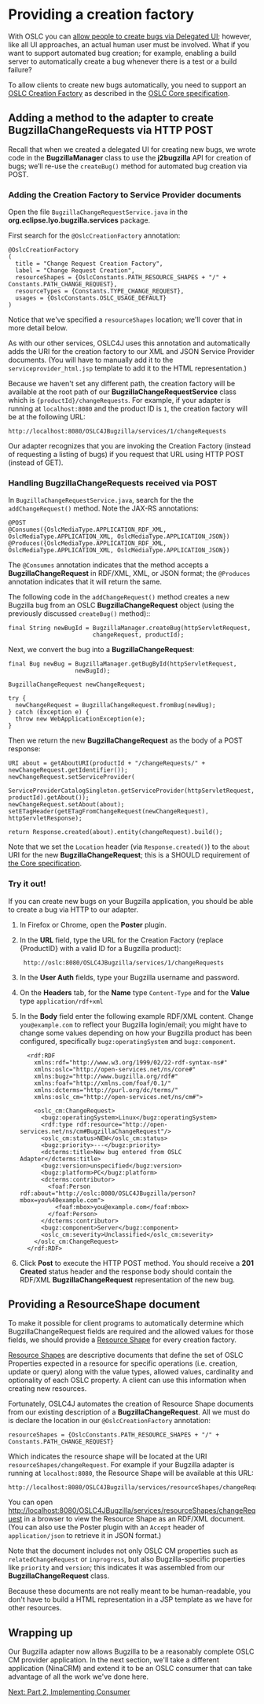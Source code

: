 # Providing a creation factory 

With OSLC you can [allow people to create bugs via Delegated UI](/integrating_products_with_oslc/implementing_an_oslc_provider/1_6_ui_creation/); however, like all UI approaches, an actual human user must be involved. What if you want to support automated bug creation; for example, enabling a build server to automatically create a bug whenever there is a test or a build failure? 

To allow clients to create new bugs automatically, you need to support an [OSLC Creation Factory](https://archive.open-services.net/bin/view/Main/OslcCoreSpecification.html#Creation_Factories) as described in the [OSLC Core specification](https://archive.open-services.net/bin/view/Main/OslcCoreSpecification.html). 



## Adding a method to the adapter to create BugzillaChangeRequests via HTTP POST

Recall that when we created a delegated UI for creating new bugs, we wrote code in the **BugzillaManager** class to use the **j2bugzilla** API for creation of bugs; we’ll re-use the `createBug()` method for automated bug creation via POST.

### Adding the Creation Factory to Service Provider documents

Open the file `BugzillaChangeRequestService.java` in the **org.eclipse.lyo.bugzilla.services** package.

First search for the `@OslcCreationFactory` annotation: 

    @OslcCreationFactory
    (
      title = "Change Request Creation Factory",
      label = "Change Request Creation",
      resourceShapes = {OslcConstants.PATH_RESOURCE_SHAPES + "/" + Constants.PATH_CHANGE_REQUEST},
      resourceTypes = {Constants.TYPE_CHANGE_REQUEST},
      usages = {OslcConstants.OSLC_USAGE_DEFAULT}
    )

Notice that we've specified a `resourceShapes` location; we'll cover that in more detail below.

As with our other services, OSLC4J uses this annotation and automatically adds the URI for the creation factory to our XML and JSON Service Provider documents. (You will have to manually add it to the `serviceprovider_html.jsp` template to add it to the HTML representation.)

Because we haven't set any different path, the creation factory will be available at the root path of our **BugzillaChangeRequestService** class which is `{productId}/changeRequests`. For example, if your adapter is running at `localhost:8080` and the product ID is `1`, the creation factory will be at the following URL:

    http://localhost:8080/OSLC4JBugzilla/services/1/changeRequests

Our adapter recognizes that you are invoking the Creation Factory (instead of requesting a listing of bugs) if you request that URL using HTTP POST (instead of GET).  



### Handling BugzillaChangeRequests received via POST

In `BugzillaChangeRequestService.java`, search for the the `addChangeRequest()` method. Note the JAX-RS annotations:

    @POST
    @Consumes({OslcMediaType.APPLICATION_RDF_XML, OslcMediaType.APPLICATION_XML, OslcMediaType.APPLICATION_JSON})
    @Produces({OslcMediaType.APPLICATION_RDF_XML, OslcMediaType.APPLICATION_XML, OslcMediaType.APPLICATION_JSON})

The `@Consumes` annotation indicates that the method accepts a **BugzillaChangeRequest** in RDF/XML, XML, or JSON format; the `@Produces` annotation indicates that it will return the same.

The following code in the `addChangeRequest()` method creates a new Bugzilla bug from an OSLC **BugzillaChangeRequest** object (using the previously discussed `createBug()` method)::

    final String newBugId = BugzillaManager.createBug(httpServletRequest,
                            changeRequest, productId);     

Next, we convert the bug into a **BugzillaChangeRequest**:

    final Bug newBug = BugzillaManager.getBugById(httpServletRequest,
                       newBugId);
        
    BugzillaChangeRequest newChangeRequest;

    try {
      newChangeRequest = BugzillaChangeRequest.fromBug(newBug);
    } catch (Exception e) {
      throw new WebApplicationException(e);
    }

Then we return the new **BugzillaChangeRequest** as the body of a POST response:

    URI about = getAboutURI(productId + "/changeRequests/" + newChangeRequest.getIdentifier());
    newChangeRequest.setServiceProvider(
      ServiceProviderCatalogSingleton.getServiceProvider(httpServletRequest, productId).getAbout());
    newChangeRequest.setAbout(about);
    setETagHeader(getETagFromChangeRequest(newChangeRequest), httpServletResponse);

    return Response.created(about).entity(changeRequest).build();

Note that we set the `Location` header (via `Response.created()`) to the `about` URI for the new **BugzillaChangeRequest**; this is a SHOULD requirement of [the Core specification](http://open-services.net/bin/view/Main/OslcCoreSpecification#Creation_Factories).

### Try it out!

If you can create new bugs on your Bugzilla application, you should be able to create a bug via HTTP to our adapter.

1. In Firefox or Chrome, open the **Poster** plugin.
2. In the **URL** field, type the URL for the Creation Factory (replace {ProductID} with a valid ID for a Bugzilla product):
    
        http://oslc:8080/OSLC4JBugzilla/services/1/changeRequests
3. In the **User Auth** fields, type your Bugzilla username and password.
4. On the **Headers** tab, for the **Name** type `Content-Type` and for the **Value** type `application/rdf+xml`
5. In the **Body** field enter the following example RDF/XML content. Change `you@example.com` to reflect your Bugzilla login/email; you might have to change some values depending on how your Bugzilla product has been configured, specifically `bugz:operatingSystem` and `bugz:component`.
		 
		 <rdf:RDF
		   xmlns:rdf="http://www.w3.org/1999/02/22-rdf-syntax-ns#"
		   xmlns:oslc="http://open-services.net/ns/core#"
		   xmlns:bugz="http://www.bugzilla.org/rdf#"
		   xmlns:foaf="http://xmlns.com/foaf/0.1/"
		   xmlns:dcterms="http://purl.org/dc/terms/"
		   xmlns:oslc_cm="http://open-services.net/ns/cm#">

		   <oslc_cm:ChangeRequest>
			 <bugz:operatingSystem>Linux</bugz:operatingSystem>
			 <rdf:type rdf:resource="http://open-services.net/ns/cm#BugzillaChangeRequest"/>
			 <oslc_cm:status>NEW</oslc_cm:status>
			 <bugz:priority>---</bugz:priority>
			 <dcterms:title>New bug entered from OSLC Adapter</dcterms:title>
			 <bugz:version>unspecified</bugz:version>
			 <bugz:platform>PC</bugz:platform>
			 <dcterms:contributor>
			   <foaf:Person rdf:about="http://oslc:8080/OSLC4JBugzilla/person?mbox=you%40example.com">
				 <foaf:mbox>you@example.com</foaf:mbox>
			   </foaf:Person>
			 </dcterms:contributor>
			 <bugz:component>Server</bugz:component>
			 <oslc_cm:severity>Unclassified</oslc_cm:severity>
		   </oslc_cm:ChangeRequest>
		 </rdf:RDF>
6. Click **Post** to execute the HTTP POST method. You should receive a **201 Created** status header and the response body should contain the RDF/XML **BugzillaChangeRequest** representation of the new bug.



## Providing a ResourceShape document

To make it possible for client programs to automatically determine which BugzillaChangeRequest fields are required and the allowed values for those fields, we should provide a [Resource Shape](https://archive.open-services.net/resources/tutorials/oslc-primer/resourceshapes/index.html) for every creation factory.

[Resource Shapes](http://archive.open-services.net/bin/view/Main/OslcCoreSpecification?sortcol=table;table=up#Overview) are descriptive documents that define the set of OSLC Properties expected in a resource for specific operations (i.e. creation, update or query) along with the value types, allowed values, cardinality and optionality of each OSLC property. A client can use this information when creating new resources.

Fortunately, OSLC4J automates the creation of Resource Shape documents from our existing description of a **BugzillaChangeRequest**. All we must do is declare the location in our `@OslcCreationFactory` annotation:

    resourceShapes = {OslcConstants.PATH_RESOURCE_SHAPES + "/" + Constants.PATH_CHANGE_REQUEST}

Which indicates the resource shape will be located at the URI `resourceShapes/changeRequest`. For example if your Bugzilla adapter is running at `localhost:8080`, the Resource Shape will be available at this URL:

    http://localhost:8080/OSLC4JBugzilla/services/resourceShapes/changeRequest

You can open <http://localhost:8080/OSLC4JBugzilla/services/resourceShapes/changeRequest> in a browser to view the Resource Shape as an RDF/XML document. (You can also use the Poster plugin with an `Accept` header of `application/json` to retrieve it in JSON format.)

Note that the document includes not only OSLC CM properties such as `relatedChangeRequest` or `inprogress`, but also Bugzilla-specific properties like `priority` and `version`; this indicates it was assembled from our **BugzillaChangeRequest** class.

Because these documents are not really meant to be human-readable, you don't have to build a HTML representation in a JSP template as we have for other resources.


## Wrapping up

Our Bugzilla adapter now allows Bugzilla to be a reasonably complete OSLC CM provider application. In the next section, we'll take a different application (NinaCRM) and extend it to be an OSLC consumer that can take advantage of all the work we've done here.

[Next: Part 2, Implementing Consumer](/integrating_products_with_oslc/integrating_with_an_oslc_provider/2_0_implementing_consumer)
